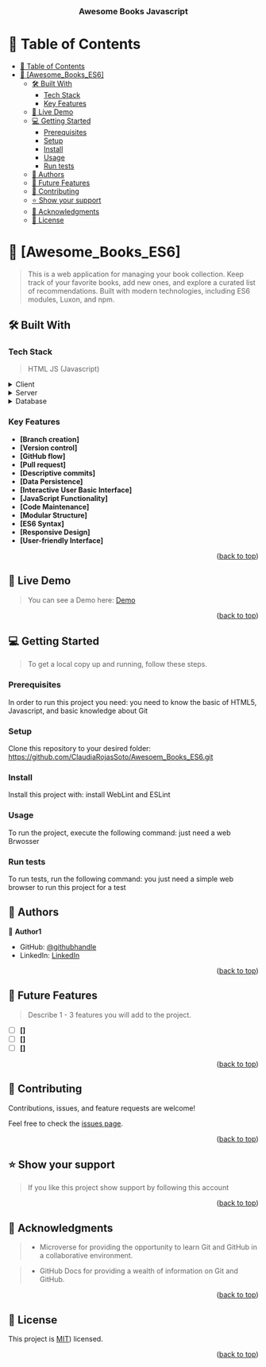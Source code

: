 <a name="readme-top"></a>

<div align="center">
  <br/>

  <h3><b>Awesome Books Javascript</b></h3>

</div>

# 📗 Table of Contents

- [📗 Table of Contents](#-table-of-contents)
- [📖 \[Awesome\_Books\_ES6\] ](#-awesome_books_es6-)
  - [🛠 Built With ](#-built-with-)
    - [Tech Stack ](#tech-stack-)
    - [Key Features ](#key-features-)
  - [🚀 Live Demo ](#-live-demo-)
  - [💻 Getting Started ](#-getting-started-)
    - [Prerequisites](#prerequisites)
    - [Setup](#setup)
    - [Install](#install)
    - [Usage](#usage)
    - [Run tests](#run-tests)
  - [👥 Authors ](#-authors-)
  - [🔭 Future Features ](#-future-features-)
  - [🤝 Contributing ](#-contributing-)
  - [⭐️ Show your support ](#️-show-your-support-)
  - [🙏 Acknowledgments ](#-acknowledgments-)
  - [📝 License ](#-license-)

# 📖 [Awesome_Books_ES6] <a name="about-project"></a>

> This is a web application for managing your book collection. Keep track of your favorite books, add new ones, and explore a curated list of recommendations. Built with modern technologies, including ES6 modules, Luxon, and npm.

## 🛠 Built With <a name="built-with"></a>

### Tech Stack <a name="tech-stack"></a>

> HTML
> JS (Javascript)

<details>
  <summary>Client</summary>
  <ul>
    <li><a href="#">HTML</a></li>
  </ul>
</details>

<details>
  <summary>Server</summary>
  <ul>
  </ul>
</details>

<details>
<summary>Database</summary>
  <ul>
  </ul>
</details>

### Key Features <a name="key-features"></a>

-   **[Branch creation]**
-   **[Version control]**
-   **[GitHub flow]**
-   **[Pull request]**
-   **[Descriptive commits]**
-   **[Data Persistence]**
-   **[Interactive User Basic Interface]**
-   **[JavaScript Functionality]**
-   **[Code Maintenance]**
-   **[Modular Structure]**
-   **[ES6 Syntax]**
-   **[Responsive Design]**
-   **[User-friendly Interface]**

<p align="right">(<a href="#readme-top">back to top</a>)</p>

## 🚀 Live Demo <a name="live-demo"></a>

> You can see a Demo here: [Demo](https://claudiarojassoto.github.io/Awesome_Books_ES6/)

<p align="right">(<a href="#readme-top">back to top</a>)</p>

## 💻 Getting Started <a name="getting-started"></a>

> To get a local copy up and running, follow these steps.

### Prerequisites

In order to run this project you need: you need to know the basic of HTML5, Javascript, and basic knowledge about Git

### Setup

Clone this repository to your desired folder: https://github.com/ClaudiaRojasSoto/Awesoem_Books_ES6.git

### Install

Install this project with: install WebLint and ESLint

### Usage

To run the project, execute the following command: just need a web Brwosser

### Run tests

To run tests, run the following command: you just need a simple web browser to run this project for a test

<!-- AUTHORS -->

## 👥 Authors <a name="authors"></a>

👤 **Author1**

-   GitHub: [@githubhandle](https://github.com/ClaudiaRojasSoto)
-   LinkedIn: [LinkedIn](https://www.linkedin.com/in/claudia-soto-260504208/)


<p align="right">(<a href="#readme-top">back to top</a>)</p>

## 🔭 Future Features <a name="future-features"></a>

> Describe 1 - 3 features you will add to the project.

-   [ ] **[]**
-   [ ] **[]**
-   [ ] **[]**

<p align="right">(<a href="#readme-top">back to top</a>)</p>

## 🤝 Contributing <a name="contributing"></a>

Contributions, issues, and feature requests are welcome!

Feel free to check the [issues page](https://github.com/ClaudiaRojasSoto/Awesoem_Books_ES6/issues).

<p align="right">(<a href="#readme-top">back to top</a>)</p>

## ⭐️ Show your support <a name="support"></a>

> If you like this project show support by following this account

<p align="right">(<a href="#readme-top">back to top</a>)</p>

<!-- ACKNOWLEDGEMENTS -->

## 🙏 Acknowledgments <a name="acknowledgements"></a>

> -   Microverse for providing the opportunity to learn Git and GitHub in a collaborative environment.

> -   GitHub Docs for providing a wealth of information on Git and GitHub.

<p align="right">(<a href="#readme-top">back to top</a>)</p>

<!-- LICENSE -->

## 📝 License <a name="license"></a>

This project is [MIT](https://github.com/ClaudiaRojasSoto/awesome_Books_ES6/blob/master/MIT.md)) licensed.

<p align="right">(<a href="#readme-top">back to top</a>)</p>
